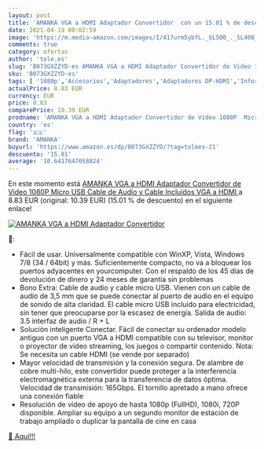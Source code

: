 ```yaml
---
layout: post
title: 'AMANKA VGA a HDMI Adaptador Convertidor  con un 15.01 % de descuento'
date: 2021-04-19 00:02:59
image: 'https://m.media-amazon.com/images/I/417urm5ybfL._SL500_._SL400_.jpg'
comments: true
category: ofertas
author: 'tole.es'
slug: 'B073GXZZYD-es AMANKA VGA a HDMI Adaptador Convertidor de Video 1080P...'
sku: 'B073GXZZYD-es'
tags: [ '1080p','Accesorios','Adaptadores','Adaptadores DP-HDMI','Informática','amanka', ]
actualPrice: 8.83 EUR
currency: EUR
price: 8.83
comparePrice: 10.39 EUR
prodname: 'AMANKA VGA a HDMI Adaptador Convertidor de Video 1080P  Micro USB Cable de Audio y Cable Incluidos  VGA a HDMI '
country: 'es'
flag: '🇪🇸'
brand: 'AMANKA'
buyurl: 'https://www.amazon.es/dp/B073GXZZYD/?tag=tolees-21'
descuento: '15.01'
average: '10.6417647058824'
---
```


En este momento está [AMANKA VGA a HDMI Adaptador Convertidor de Video 1080P  Micro USB Cable de Audio y Cable Incluidos  VGA a HDMI ](https://www.amazon.es/dp/B073GXZZYD/?tag=tolees-21) a 8.83 EUR (original: 10.39 EUR) (15.01 %  de descuento) en el siguiente enlace!

[![AMANKA VGA a HDMI Adaptador Convertidor ](https://m.media-amazon.com/images/I/417urm5ybfL._SL500_._SL400_.jpg)](https://www.amazon.es/dp/B073GXZZYD/?tag=tolees-21)

🔎:

- Fácil de usar. Universalmente compatible con WinXP, Vista, Windows 7/8 (34 / 64bit) y más. Suficientemente compacto, no va a bloquear los puertos adyacentes en yourcomputer. Con el respaldo de los 45 días de devolución de dinero y 24 meses de garantía sin problemas
- Bono Extra: Cable de audio y cable micro USB. Vienen con un cable de audio de 3,5 mm que se puede conectar al puerto de audio en el equipo de sonido de alta claridad. El cable micro USB incluido para electricidad, sin tener que preocuparse por la escasez de energía. Salida de audio: 3.5 interfaz de audio / R + L
- Solución inteligente Conectar. Fácil de conectar su ordenador modelo antiguo con un puerto VGA a HDMI compatible con su televisor, monitor o proyector de video streaming, los juegos o compartir contenido. Nota: Se necesita un cable HDMI (se vende por separado)
- Mayor velocidad de transmisión y la conexión segura. De alambre de cobre multi-hilo, este convertidor puede proteger a la interferencia electromagnética externa para la transferencia de datos óptima. Velocidad de transmisión: 165Gbps. El tornillo apretado a mano ofrece una conexión fiable
- Resolución de vídeo de apoyo de hasta 1080p (FullHD), 1080i, 720P disponible. Ampliar su equipo a un segundo monitor de estación de trabajo ampliado o duplicar la pantalla de cine en casa

[🛒 Aquí!!!](https://www.amazon.es/dp/B073GXZZYD/?tag=tolees-21)

